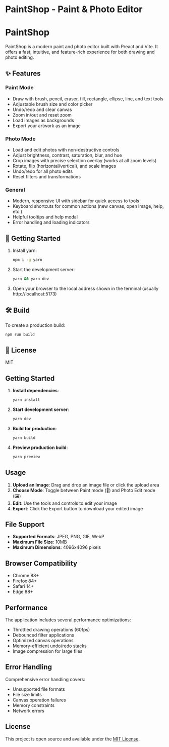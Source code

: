 # PaintShop - Paint & Photo Editor
# PaintShop

PaintShop is a modern paint and photo editor built with Preact and Vite. It offers a fast, intuitive, and feature-rich experience for both drawing and photo editing.

## ✨ Features

### Paint Mode
- Draw with brush, pencil, eraser, fill, rectangle, ellipse, line, and text tools
- Adjustable brush size and color picker
- Undo/redo and clear canvas
- Zoom in/out and reset zoom
- Load images as backgrounds
- Export your artwork as an image

### Photo Mode
- Load and edit photos with non-destructive controls
- Adjust brightness, contrast, saturation, blur, and hue
- Crop images with precise selection overlay (works at all zoom levels)
- Rotate, flip (horizontal/vertical), and scale images
- Undo/redo for all photo edits
- Reset filters and transformations

### General
- Modern, responsive UI with sidebar for quick access to tools
- Keyboard shortcuts for common actions (new canvas, open image, help, etc.)
- Helpful tooltips and help modal
- Error handling and loading indicators

## 🚀 Getting Started

1. Install yarn:
   ```bash
   npm i -g yarn
   ```
2. Start the development server:
   ```bash
   yarn && yarn dev
   ```
3. Open your browser to the local address shown in the terminal (usually http://localhost:5173)

## 🛠️ Build

To create a production build:

```bash
npm run build
```

## 📄 License

MIT
## Getting Started

1. **Install dependencies**:
   ```bash
   yarn install
   ```

2. **Start development server**:
   ```bash
   yarn dev
   ```

3. **Build for production**:
   ```bash
   yarn build
   ```

4. **Preview production build**:
   ```bash
   yarn preview
   ```

## Usage

1. **Upload an Image**: Drag and drop an image file or click the upload area
2. **Choose Mode**: Toggle between Paint mode (🎨) and Photo Edit mode (🖼️)
3. **Edit**: Use the tools and controls to edit your image
4. **Export**: Click the Export button to download your edited image

## File Support

- **Supported Formats**: JPEG, PNG, GIF, WebP
- **Maximum File Size**: 10MB
- **Maximum Dimensions**: 4096x4096 pixels

## Browser Compatibility

- Chrome 88+
- Firefox 84+
- Safari 14+
- Edge 88+

## Performance

The application includes several performance optimizations:

- Throttled drawing operations (60fps)
- Debounced filter applications
- Optimized canvas operations
- Memory-efficient undo/redo stacks
- Image compression for large files

## Error Handling

Comprehensive error handling covers:

- Unsupported file formats
- File size limits
- Canvas operation failures
- Memory constraints
- Network errors

## License

This project is open source and available under the [MIT License](LICENSE).